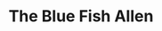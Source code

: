 ---
layout: place
title: "The Blue Fish Allen"
permalink: /texas/allen/the-blue-fish-allen.html
stateAbbr: TX
stateName: Texas
cityName: Allen
seo:
  name: "The Blue Fish Allen"
  type: Restaurant
  links: null
description: "The Blue Fish Allen serves delicious sushi in Allen, Texas. Try fresh Japanese dishes for a great dining experience. "
place_id: ChIJo3V-oV0XTIYRb7l6k6CJnFo
photos:
  - name: >-
      places/ChIJo3V-oV0XTIYRb7l6k6CJnFo/photos/AeeoHcLiFKd7MOcy-RcswXgbIwSj_7aubcuOsa30z8CKK9UcWfVwzjsBSq5Fzi8LzijfXLymKCvHOaAh5j5YZOnyik_8ih5V9MgwDEge8kygCnEJ3h4CcCBdp-mNEj5lwmrYER0RbTXreGTUkGZjjezOZeUeCbCfiFrhWTFqrs45yzTRhqQu39u1Cw7YItDRZ9enCfHpBYeUifGaffZr06vaI_YUVyqaXQ_zyg6bUF0V41-X2MsY1IBDzEdgHDyPHcA5XF5i942KejbO5eMVWAfw7b4CJ9U4tQTrshJg4X5aP7JQzXpEOb4CL5aM-K8K2MmWRV1iUeprgSHE63NiVU4i9HVy7sJ9KyswerXoE7pHJSXsPY1RpuPuAJoZCKbkeKoixZhAwng3W-GkpoyjlBAa1KSV3ik_PZcGJRujgfTMejik5cs
    widthPx: 4032
    heightPx: 3024
    authorAttributions:
      - displayName: Clyde H (Habanero)
        uri: https://maps.google.com/maps/contrib/100329906061333303118
        photoUri: >-
          https://lh3.googleusercontent.com/a-/ALV-UjXl4eQtisrqx49_Y8sDJ_kfBNU8-rLC9k9sJFzv4J78JwbzZbY=s100-p-k-no-mo
    flagContentUri: >-
      https://www.google.com/local/imagery/report/?cb_client=maps_api_places.places_api&image_key=!1e10!2sCIHM0ogKEICAgIDOluqXnQE&hl=en-US
    googleMapsUri: >-
      https://www.google.com/maps/place//data=!3m4!1e2!3m2!1sCIHM0ogKEICAgIDOluqXnQE!2e10!4m2!3m1!1s0x864c175da17e75a3:0x5a9c89a0937ab96f
  - name: >-
      places/ChIJo3V-oV0XTIYRb7l6k6CJnFo/photos/AeeoHcL1R29bOj9n2zGcp1CkDAAx-vVxFAt8abhNFun96u0GFURUYhO-wIbtY3yJtV-GZSAY1C57WsVL8rfnGP3Ag_ZnrXe2xXEKaHxdGbhS618XKWo51rVuo9_wMCR8L06H_BgUMFLbJ7kC1T5N3NDr5dKg4cxq6pEz62NALnkTa8bitedLQgIQvjzQKe9kQW8BZ2mOE_rVvcVTO1tfaPt0Z-qjGfwrQL2ZB8jNAozwZcExw6zq7ZV0KNoiny0Gta2un2G3v_61MYAj1593jZ7OZ3wZw1e5FW1Gj8-qgBt_xGD5kw
    widthPx: 512
    heightPx: 340
    authorAttributions:
      - displayName: The Blue Fish Allen
        uri: https://maps.google.com/maps/contrib/102497165715895134576
        photoUri: >-
          https://lh3.googleusercontent.com/a-/ALV-UjW1bqByHlWQdk__SeKOze38F30-C8UkVETFW_7u2px25syUgRs=s100-p-k-no-mo
    flagContentUri: >-
      https://www.google.com/local/imagery/report/?cb_client=maps_api_places.places_api&image_key=!1e10!2sAF1QipOV25a-b53kcefvcBgbJ3X9RQTRkBXanVT1rtB0&hl=en-US
    googleMapsUri: >-
      https://www.google.com/maps/place//data=!3m4!1e2!3m2!1sAF1QipOV25a-b53kcefvcBgbJ3X9RQTRkBXanVT1rtB0!2e10!4m2!3m1!1s0x864c175da17e75a3:0x5a9c89a0937ab96f
  - name: >-
      places/ChIJo3V-oV0XTIYRb7l6k6CJnFo/photos/AeeoHcKNN_tT7aJiIDN9hh8gZLr8AR4RoCs-wEsR0xTR4IirXrnAOxYi4zdtbx-rOb2RITOtVQHwBMEfIEEpCPRh0CH0Ligp2vGtigw2iEAYw1u6obUVanTKCK12HpOKUbXZiUlodM59N-EnccpoXIZ35kZjlaelvnBIwgrp2z7gt6mIc__GxotxMMzrYKR9DrRwCCjI-e_AGq0oiRgP9bpdxdaOIWg2he_50qY6-Tdyw4SlR_PFZRT4OGhAs8jEgwtwnOZsc_qerdXxpEmEgCA0zFRpQUkWncS5pbzsULBPp2QhuxukXzKYHsZr2v937oh93QWBfXdTo5S37RJlrhOmAcuoC2aRePqXSnGX1rSE1LpmzS4E_xgmzZBQMqVg3WcvDjx50U-pqw111B7quFajz9dUClA3mpbAYMLlsBJppluCCtm-
    widthPx: 4000
    heightPx: 3000
    authorAttributions:
      - displayName: Jerry Kezhaya
        uri: https://maps.google.com/maps/contrib/112458997852125399454
        photoUri: >-
          https://lh3.googleusercontent.com/a-/ALV-UjUtjaBPj9pFBHIepC4qXpL9qldbg2UIkJEgkTCB_s635EfCoNOnGA=s100-p-k-no-mo
    flagContentUri: >-
      https://www.google.com/local/imagery/report/?cb_client=maps_api_places.places_api&image_key=!1e10!2sCIHM0ogKEICAgID3uK3i9gE&hl=en-US
    googleMapsUri: >-
      https://www.google.com/maps/place//data=!3m4!1e2!3m2!1sCIHM0ogKEICAgID3uK3i9gE!2e10!4m2!3m1!1s0x864c175da17e75a3:0x5a9c89a0937ab96f
  - name: >-
      places/ChIJo3V-oV0XTIYRb7l6k6CJnFo/photos/AeeoHcJNxd28oR0shd0xyPRbU4DO0qkaUkm5h4gYe8DFMOlBc8UaD8BNeijPGnfP1Suz9RgIC1bX4aB9i0L9C6U9hn2qcHN77jxbUcjrTlgtjJFr8tYKtCaA1cqmFE1tPjHRj_F-9AT5wQO_kbT5aYlQ-yxtkdmhMU1sNr9_OrfKhEkOtHfjWD7R0m-Y5U2t4-OAwwuuctipIChN_cynsno3_jluJTtZ4DyO6tuL5IWIgoz9xxdFH8LbrIZmDD6TwidKrBP0r__1oIKferdFgQj5EGlS1FCKsOlShl_VjMXCWm8QD11nJLCKp1x-C2KkhfUMnbmoM6QC2iEDjz5O87VoNQd6mqS9QxzqrN4qHp6p0Wn-_B-MkHNBBf0aE9m30Z8qpgCQ8GcQvtvvp-KI_AkVyh61aMT4QNwNFNGo1wK3zDp7wg
    widthPx: 4032
    heightPx: 3024
    authorAttributions:
      - displayName: O-O Zero
        uri: https://maps.google.com/maps/contrib/114855428642785548010
        photoUri: >-
          https://lh3.googleusercontent.com/a-/ALV-UjXpERf3FzvRKn_SPANrt17_kD8YpXR9mAM-UEIseppZsLLprSMM=s100-p-k-no-mo
    flagContentUri: >-
      https://www.google.com/local/imagery/report/?cb_client=maps_api_places.places_api&image_key=!1e10!2sCIHM0ogKEICAgMDwz5KVQg&hl=en-US
    googleMapsUri: >-
      https://www.google.com/maps/place//data=!3m4!1e2!3m2!1sCIHM0ogKEICAgMDwz5KVQg!2e10!4m2!3m1!1s0x864c175da17e75a3:0x5a9c89a0937ab96f
  - name: >-
      places/ChIJo3V-oV0XTIYRb7l6k6CJnFo/photos/AeeoHcL9yVlMLRJlUYR49shRN9FPc5orEaEBQ55vQ3LcXkmluCaJ9ggOETjvV4p6cTiW0ZTyesnUIn0sDdHFDMMr0rzWgZumm8CvBWJklQNEh57GS3TwR2PWWLZZ5aeNly5TCAwk5ZxGb6FSmn50w0BAK-K3qq9tZgWPC6cMi-WIgvZO3EClZFN6WwuwdYlkAGx9ixSgkSrYYwT47y5iHaVR3Su-DNprQ8N_H-ng33w9-4EGFro9MxUwGrUAokn06dwJ360nmXrZFlTPTPHIQIiam0ZEJpGU1bkohWInLiOoBB9OoDR_E4lN_FLtXOJQGZXAlx17nsKIHiH7iDPm2EToTRcviwlB_6QFCIXpTjvTV0buUeIVffI1pLxgVd5ykAQss9aRRaSdC2J7lfgVJbC9NcLo2vLpjkannOZSAgJwzixySQ
    widthPx: 3000
    heightPx: 4000
    authorAttributions:
      - displayName: Jerry Kezhaya
        uri: https://maps.google.com/maps/contrib/112458997852125399454
        photoUri: >-
          https://lh3.googleusercontent.com/a-/ALV-UjUtjaBPj9pFBHIepC4qXpL9qldbg2UIkJEgkTCB_s635EfCoNOnGA=s100-p-k-no-mo
    flagContentUri: >-
      https://www.google.com/local/imagery/report/?cb_client=maps_api_places.places_api&image_key=!1e10!2sCIHM0ogKEICAgID3uK3yHQ&hl=en-US
    googleMapsUri: >-
      https://www.google.com/maps/place//data=!3m4!1e2!3m2!1sCIHM0ogKEICAgID3uK3yHQ!2e10!4m2!3m1!1s0x864c175da17e75a3:0x5a9c89a0937ab96f
  - name: >-
      places/ChIJo3V-oV0XTIYRb7l6k6CJnFo/photos/AeeoHcKcbAyDtswSTF358VRTJ5IGeipfasUM-tBPBF6f84uwoQY1FWqzyS9qqlHZAz_xlDJbFonniB6hjO4eklOIAT-JnHICB1wYM64VlS6FLAGZwBUiftugMWw2CrCA6wZ2_NCvhGrsss-bf14BXlbUoMw8DgSLjhikPtfMhGRhuNC7xrLvrmsYejfD8r5CYrWG_oZQFtav6F2dmRjhF4BaeQQm2zNzIZqwLDFQ_twB01cwDG0Rf66R0ezTYBLjersBwINoR4vq4xz2T-r7pFc-UCtBpwRj3fJYsQjViNXaopy9pPHerRWKvj8-pDdnlnUrMseetaSWmTmAB3Sgf6x-qMOpEDf8vS9jf-i7TsfsBuQuV-rSM5-XTjnhIJV-uN9S36-Z7xiBs7q4859OsVhSQrMtsYszL0iUgmWcToZCrqr-RW7x
    widthPx: 4080
    heightPx: 3072
    authorAttributions:
      - displayName: Dan Bellamy
        uri: https://maps.google.com/maps/contrib/111793983083660077381
        photoUri: >-
          https://lh3.googleusercontent.com/a-/ALV-UjVnVUF-G4cVvDFCXdbOku5uFbdzTypAc1kYwtA3jb6Ss_L2kadQ8g=s100-p-k-no-mo
    flagContentUri: >-
      https://www.google.com/local/imagery/report/?cb_client=maps_api_places.places_api&image_key=!1e10!2sCIHM0ogKEICAgIDXt6HQ-QE&hl=en-US
    googleMapsUri: >-
      https://www.google.com/maps/place//data=!3m4!1e2!3m2!1sCIHM0ogKEICAgIDXt6HQ-QE!2e10!4m2!3m1!1s0x864c175da17e75a3:0x5a9c89a0937ab96f
  - name: >-
      places/ChIJo3V-oV0XTIYRb7l6k6CJnFo/photos/AeeoHcI44dbPFjpU3VwLce1azXvcCdcxGvOgzRqe7oM3xwvHtpCJOK9hAez3SHKsnQ3b87la7wy3Y_mC3kqbpxFOhRwQMzP0uL9UiEVS0ofXgvVLxTVYBUR09W7qp8PMUMTufj9LztPQMXNTJD-0LKR-uG-dyi19tXVVpd1WQm5GOV-fguJ7nkzdbAmYKojkC9AGImK0Tw_XJDfEq5hjR6x55bTtRR_739mlAMsWqPcUJrDoHU1vt0rfUP9kfpATmMH-r4WWrPciQZALu5DgJcQivkFiVpZNvblSbXhYAWAlteWQ4ttorwU8zhLlnmewZ96pzHNFh8t53hTYw10_cugYB9AYhxk2_Zlanpc7VpHbTNXu1oacZudooW0cngbdRhzF-Xagys-X-QsLCs6ajf-a49SExcHM0AUevf9MCzjHHjgdnh4
    widthPx: 4032
    heightPx: 3024
    authorAttributions:
      - displayName: Jared Guynes
        uri: https://maps.google.com/maps/contrib/117429325307353854103
        photoUri: >-
          https://lh3.googleusercontent.com/a-/ALV-UjUUy0FNBhtcAuK668C7FZXLnoB4qJH26yzOrORf9EcWROiGCSvgug=s100-p-k-no-mo
    flagContentUri: >-
      https://www.google.com/local/imagery/report/?cb_client=maps_api_places.places_api&image_key=!1e10!2sCIHM0ogKEICAgICj7KnVuQE&hl=en-US
    googleMapsUri: >-
      https://www.google.com/maps/place//data=!3m4!1e2!3m2!1sCIHM0ogKEICAgICj7KnVuQE!2e10!4m2!3m1!1s0x864c175da17e75a3:0x5a9c89a0937ab96f
  - name: >-
      places/ChIJo3V-oV0XTIYRb7l6k6CJnFo/photos/AeeoHcInJlgJ6UlNCnzW1_UmMMAF5YXviLYKtYtFJWzqn2P7_uivQN3iSxNZ757MtWOHHgsbDfEdlf0rsawSlIrkiyp7bEYhZa4Qn9aFvwYLq1g4QeVdGf0nnPwIeqF_IXY0uYmphbgROS5W_nUu1PP3qkQEZ4sxawv7yY2Mqx5_Qlbynb8FlsXVhxcW0Xdk8YWaWH6SOIUdWOQrPSh0ktavpCYxvh3f-drs0qjqWVT03rpmGhACdiwaP6q1-hl869QsVg3mlLM19x0nyLO-P6AaQrWE3boaQnFgc6yBxqiAqkLFguqWFSwBoh-NkIuU-tkdVK2J2rCNXGOCqH2a7IRE2OWD53D9-XKxSsP7ZBOZQBW5xLxhaIdMTCBDCIpOmb-7e6uQB40cKQSNY24XIsZWJx7xff31Ape89BpQZbWrsacsamEI
    widthPx: 1170
    heightPx: 869
    authorAttributions:
      - displayName: Christine Kim
        uri: https://maps.google.com/maps/contrib/115693421460758394769
        photoUri: >-
          https://lh3.googleusercontent.com/a-/ALV-UjV3V8qr3SHyjlrs2z2XF_jMn794eLOQbJffOkTonKGfo6tjxSYSkw=s100-p-k-no-mo
    flagContentUri: >-
      https://www.google.com/local/imagery/report/?cb_client=maps_api_places.places_api&image_key=!1e10!2sCIHM0ogKEICAgICJt8XbjQE&hl=en-US
    googleMapsUri: >-
      https://www.google.com/maps/place//data=!3m4!1e2!3m2!1sCIHM0ogKEICAgICJt8XbjQE!2e10!4m2!3m1!1s0x864c175da17e75a3:0x5a9c89a0937ab96f
  - name: >-
      places/ChIJo3V-oV0XTIYRb7l6k6CJnFo/photos/AeeoHcKWVoTSWFtgyBYWVd7Sc8cvr1AVJSErmf_fWuqszelx--9nc6h7peDtPadEsd4eSYYUST0tvqgwbR8mj5QN3gBqs6SeQKTgsXfSVS80QoOW6mb7QccawhCbcHLarhYq-83jDWvuDMMiPZCbsxY-cSEolNxioD7D1MnS64-It4o2Cj67iE_akgutYbuZHiyZCH4D-vjUinXEYreMA0U766UULQIutSTAyqjfYsonati3rPV7DrN5ZBg0Sc7A-tOCh53nuSGw79qRSq6CFfzQGRZ66O2QJriq0tBekbWps-AxgXvma7WWKf3L62waZl2nqWLEhRlcOGQMqqkPa0-3azDmhgMnBLehN8mYOEl47iiCKJZOzaHterfYlBjwjVzgy7t-ful07TKv6ZpbM1PZwul56lrjBE_0w8s00hIPicvvVwt3
    widthPx: 4000
    heightPx: 2252
    authorAttributions:
      - displayName: Adam Crain
        uri: https://maps.google.com/maps/contrib/100607904980554009842
        photoUri: >-
          https://lh3.googleusercontent.com/a-/ALV-UjX2_LuZp2fNMiHwhRQnp1GhAJ1mTlZg03q7dkH7czHfwNlbs3tp=s100-p-k-no-mo
    flagContentUri: >-
      https://www.google.com/local/imagery/report/?cb_client=maps_api_places.places_api&image_key=!1e10!2sCIHM0ogKEICAgICH-JX04gE&hl=en-US
    googleMapsUri: >-
      https://www.google.com/maps/place//data=!3m4!1e2!3m2!1sCIHM0ogKEICAgICH-JX04gE!2e10!4m2!3m1!1s0x864c175da17e75a3:0x5a9c89a0937ab96f
  - name: >-
      places/ChIJo3V-oV0XTIYRb7l6k6CJnFo/photos/AeeoHcIPkOuymnjQ0M4-fTpt-cLNpHzOhIVh6fkN9rjcIQXBq30TljXYB6rKhda-t2Iqe2qj3xsteIO_CoWT38YnbjlejjsmvIhyZeVe4Ue0nKQlpA5wn0Tywho6jrLGGx6o7EPWHlML5TKS5XtqbUklftHq1K1XcGxmf5cHcH27-9zrultNJf9jV0Z-FVdSgzsSZ1-SkuTjfNlZw4Ey7uSm6Qs9UK-7k7bMCYjHUw-0f75JsDfVNNLvyX9ENZUORe2Aa_lcMioQSFsA8NGCRmjcI2PGDUd5Jmfj2XUAE5SDQe_F5TSK1pn9iKdEYYLyTCXncfe-t7Xbd4YUd8VrmIBMQdwoeqrOJCfn9LnjjucTTJuwFqI9HclOPl6NqDkGcTzGbApA4pCMXz2UABl-gjs7yUnLpNj0XA7me_pT8aYFHCRlYBNB
    widthPx: 4032
    heightPx: 3024
    authorAttributions:
      - displayName: Jared Guynes
        uri: https://maps.google.com/maps/contrib/117429325307353854103
        photoUri: >-
          https://lh3.googleusercontent.com/a-/ALV-UjUUy0FNBhtcAuK668C7FZXLnoB4qJH26yzOrORf9EcWROiGCSvgug=s100-p-k-no-mo
    flagContentUri: >-
      https://www.google.com/local/imagery/report/?cb_client=maps_api_places.places_api&image_key=!1e10!2sCIHM0ogKEICAgICjstqEzQE&hl=en-US
    googleMapsUri: >-
      https://www.google.com/maps/place//data=!3m4!1e2!3m2!1sCIHM0ogKEICAgICjstqEzQE!2e10!4m2!3m1!1s0x864c175da17e75a3:0x5a9c89a0937ab96f
address: 940 Garden Park Dr, Allen, TX 75013, USA
street: 940 Garden Park Dr
city: Allen
state: TX
zip: '75013'
country: USA
neighborhood: null
latitude: '33.088611'
longitude: '-96.684444'
accessibility_options:
  wheelchairAccessibleParking: true
  wheelchairAccessibleEntrance: true
  wheelchairAccessibleRestroom: true
  wheelchairAccessibleSeating: true
business_status: OPERATIONAL
name: The Blue Fish Allen
google_maps_links:
  directionsUri: >-
    https://www.google.com/maps/dir//''/data=!4m7!4m6!1m1!4e2!1m2!1m1!1s0x864c175da17e75a3:0x5a9c89a0937ab96f!3e0
  placeUri: https://maps.google.com/?cid=6529244882542442863
  writeAReviewUri: >-
    https://www.google.com/maps/place//data=!4m3!3m2!1s0x864c175da17e75a3:0x5a9c89a0937ab96f!12e1
  reviewsUri: >-
    https://www.google.com/maps/place//data=!4m4!3m3!1s0x864c175da17e75a3:0x5a9c89a0937ab96f!9m1!1b1
  photosUri: >-
    https://www.google.com/maps/place//data=!4m3!3m2!1s0x864c175da17e75a3:0x5a9c89a0937ab96f!10e5
primary_type: Japanese Restaurant
opening_hours:
  regular: null
  current: null
secondary_opening_hours:
  regular:
    weekdayDescriptions: null
    type: null
  current:
    weekdayDescriptions: null
    type: null
phone: null
price_level: null
price_range: null
rating: null
rating_count: 0
website: null
reviews: null
parking_options: null
payment_options: null
allow_dogs: null
curbside_pickup: null
delivery: null
dine_in: null
good_for_children: null
good_for_groups: null
good_for_sports: null
live_music: null
menu_for_children: null
outdoor_seating: null
reservable: null
restroom: null
serves_beer: null
serves_breakfast: null
serves_brunch: null
serves_cocktails: null
serves_coffee: null
serves_dinner: null
serves_dessert: null
serves_lunch: null
serves_vegetarian_food: null
serves_wine: null
takeout: null
summary: null

---